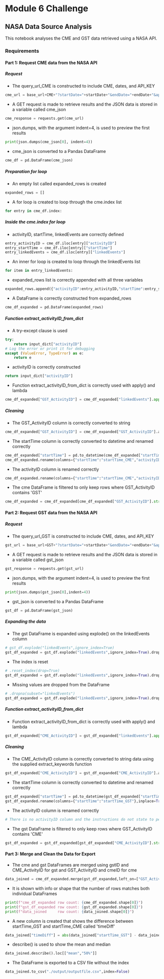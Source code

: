# Module 6 Challenge

## NASA Data Source Analysis

This notebook analyses the CME and GST data retrieved using a NASA API.

### Requirements

#### Part 1: Request CME data from the NASA API

##### Request

* The query_url_CME is constructed to include CME, dates, and API_KEY

``` python
cme_url = base_url+CME+"?startDate="+startDate+"&endDate="+endDate+"&api_key="+NASA_API_KEY
```

* A GET request is made to retrieve results and the JSON data is stored in a variable called cme_json

``` python
cme_response = requests.get(cme_url)
```

* json.dumps, with the argument indent=4, is used to preview the first results

``` python
print(json.dumps(cme_json[0], indent=4))
```

* cme_json is converted to a Pandas DataFrame

``` python
cme_df = pd.DataFrame(cme_json)
```

##### Preparation for loop

* An empty list called expanded_rows is created 

``` python
expanded_rows = []
```

* A for loop is created to loop through the cme.index list

``` python
for entry in cme_df.index:
```
 ##### Inside the cme.index for loop

 * activityID, startTime, linkedEvents are correctly defined 

 ``` python
entry_activityID = cme_df.iloc[entry]["activityID"]
entry_startTime = cme_df.iloc[entry]["startTime"]
entry_linkedEvents = cme_df.iloc[entry]["linkedEvents"]
 ```

* An inner for loop is created to loop through the linkedEvents list

``` python
for item in entry_linkedEvents:
```

* expanded_rows list is correctly appended with all three variables

``` python
expanded_rows.append({"activityID":entry_activityID,"startTime":entry_startTime,"linkedEvents":item})
```

* A DataFrame is correctly constructed from expanded_rows

``` python
cme_df_expanded = pd.DataFrame(expanded_rows)
```

##### Function extract_activityID_from_dict

* A try-except clause is used

``` python
try:
    return input_dict["activityID"]
# Log the error or print it for debugging
except (ValueError, TypeError) as e:        
    return e
```

* activityID is correctly constructed

``` python
return input_dict["activityID"]
```

* Function extract_activityID_from_dict is correctly used with apply() and lambda

``` python
cme_df_expanded["GST_ActivityID"] = cme_df_expanded["linkedEvents"].apply(lambda x: extract_activityID_from_dict(x))
```

##### Cleaning

* The GST_ActivityID column is correctly converted to string

``` python
cme_df_expanded["GST_ActivityID"] = cme_df_expanded["GST_ActivityID"].astype("string")
```

* The startTime column is correctly converted to datetime and renamed correctly

``` python
cme_df_expanded["startTime"] = pd.to_datetime(cme_df_expanded["startTime"])
cme_df_expanded.rename(columns={"startTime":"startTime_CME","activityID":"cmeID"},inplace=True)
```

* The activityID column is renamed correctly

``` python
cme_df_expanded.rename(columns={"startTime":"startTime_CME","activityID":"cmeID"},inplace=True)
```

* The cme DataFrame is filtered to only keep rows where GST_ActivityID contains 'GST'

``` python
cme_df_expanded = cme_df_expanded[cme_df_expanded["GST_ActivityID"].str.contains("GST")].reset_index(drop=True)
```

#### Part 2: Request GST data from the NASA API 

##### Request

* The query_url_GST is constructed to include CME, dates, and API_KEY

``` python
gst_url = base_url+GST+"?startDate="+startDate+"&endDate="+endDate+"&api_key="+NASA_API_KEY
```

* A GET request is made to retrieve results and the JSON data is stored in a variable called gst_json

``` python
gst_response = requests.get(gst_url)
```

* json.dumps, with the argument indent=4, is used to preview the first results

``` python
print(json.dumps(gst_json[0],indent=4))
```

* gst_json is converted to a Pandas DataFrame

``` python
gst_df = pd.DataFrame(gst_json)
```

##### Expanding the data

* The gst DataFrame is expanded using explode() on the linkedEvents column

``` python
# gst_df.explode("linkedEvents",ignore_index=True)
gst_df_expanded = gst_df.explode("linkedEvents",ignore_index=True).dropna(subset="linkedEvents").reset_index(drop=True)
```

* The index is reset

``` python
# .reset_index(drop=True)
gst_df_expanded = gst_df.explode("linkedEvents",ignore_index=True).dropna(subset="linkedEvents").reset_index(drop=True)
```

* Missing values are dropped from the DataFrame

``` python
# .dropna(subset="linkedEvents")
gst_df_expanded = gst_df.explode("linkedEvents",ignore_index=True).dropna(subset="linkedEvents").reset_index(drop=True)
```

##### Function extract_activityID_from_dict

* Function extract_activityID_from_dict is correctly used with apply() and lambda 

``` python
gst_df_expanded["CME_ActivityID"] = gst_df_expanded["linkedEvents"].apply(lambda x: extract_activityID_from_dict(x))
```

##### Cleaning

* The CME_ActivityID column is correctly converted to string data using the supplied extract_keywords function

``` python
gst_df_expanded["CME_ActivityID"] = gst_df_expanded["CME_ActivityID"].astype("string")
```

* The startTime column is correctly converted to datetime and renamed correctly

``` python
gst_df_expanded["startTime"] = pd.to_datetime(gst_df_expanded["startTime"])
gst_df_expanded.rename(columns={"startTime":"startTime_GST"},inplace=True)
```

* The activityID column is renamed correctly

``` python
# There is no activityID column and the instructions do not state to perform this
```

* The gst DataFrame is filtered to only keep rows where GST_ActivityID contains 'CME'

``` python
gst_df_expanded = gst_df_expanded[gst_df_expanded["CME_ActivityID"].str.contains("CME")].reset_index(drop=True)
```

#### Part 3: Merge and Clean the Data for Export

* The cme and gst DataFrames are merged using gstID and CME_ActivityID for gst and GST_ActivityID and cmeID for cme

``` python
data_joined = cme_df_expanded.merge(gst_df_expanded,left_on=["GST_ActivityID","cmeID"],right_on=["gstID", "CME_ActivityID"])
```

* It is shown with info or shape that the number of rows matches both individual DataFrames

``` python
print(f"cme_df_expanded row count: {cme_df_expanded.shape[0]}")
print(f"gst_df_expanded row count: {gst_df_expanded.shape[0]}")
print(f"data_joined     row count: {data_joined.shape[0]}")
```

* A new column is created that shows the difference between startTime_GST and startTime_CME called 'timeDiff'

``` python
data_joined["timeDiff"] = abs(data_joined["startTime_GST"] - data_joined["startTime_CME"])
```

* describe() is used to show the mean and median

``` python
data_joined.describe().loc[["mean","50%"]]
```

* The DataFrame is exported to a CSV file without the index

``` python
data_joined.to_csv("./output/outputfile.csv",index=False)
```
